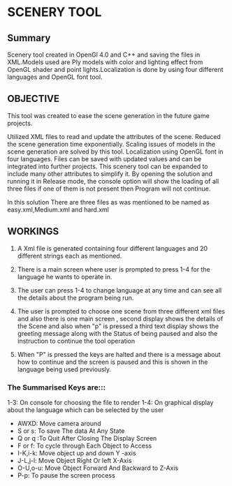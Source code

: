 # SCENERY TOOL

## Summary
Scenery tool created in OpenGl 4.0 and C++ and saving the files in XML.Models used are Ply models with color and lighting effect from OpenGL shader and point lights.Localization is done by using four different languages and OpenGL font tool.

## OBJECTIVE 

This tool was created to ease the scene generation in the future game projects.

Utilized XML files to read and update the attributes of the scene.
Reduced the scene generation time exponentially.
Scaling issues of models in the scene generation are solved by this tool.
Localization using OpenGL font in four languages.
Files can be saved with updated values and can be integrated into further projects.
This scenery tool can be expanded to include many other attributes to simplify it.
By opening the solution and running it in Release mode,
the console option will show the loading of all three files 
if one of them is not present then Program will not continue.

In this solution There are three files as was mentioned to be named as easy.xml,Medium.xml and hard.xml

## WORKINGS

1. A Xml file is generated containing four different languages and 20 different strings each as mentioned.

2. There is a main screen where user is prompted to press 1-4 for the language he wants to operate in.

3. The user can press 1-4 to change language at  any time and can see all the details about the program being run.

4. The user is prompted to choose one scene from three different xml files and also there is one main screen , 
second display shows the details of the Scene and 
also when "p" is pressed a third text display shows the greeting message 
along with the Status of being paused and 
also the instruction to continue the tool operation

5. When "P" is pressed the keys are halted and 
there is a message about how to continue and 
the screen is paused and 
this is shown in the language being used previously.  



### The Summarised Keys are:::

1-3: On console for choosing the file to render
1-4: On graphical display about the language which can be selected by the user



* AWXD: Move camera around 
* S or s: To save The data At Any State 
* Q or q :To Quit After Closing The Display Screen 
* F or f: To cycle through Each Object to Access 
* I-K,i-k: Move object up and down Y -axis 
* J-L,j-l: Move Object Right Or left X-Axis 
* O-U,o-u: Move Object Forward And Backward to Z-Axis
* P-p: To pause the screen process
